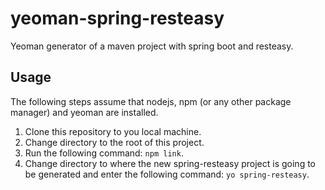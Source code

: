 yeoman-spring-resteasy
======================
Yeoman generator of a maven project with spring boot and resteasy.

## Usage
The following steps assume that nodejs, npm (or any other package manager) and yeoman are installed.
1. Clone this repository to you local machine.
2. Change directory to the root of this project.
3. Run the following command: `npm link`.
4. Change directory to where the new spring-resteasy project is going to be generated and enter the following command: `yo spring-resteasy`.

